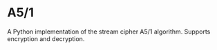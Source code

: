 # A5/1
A Python implementation of the stream cipher A5/1 algorithm. Supports encryption and decryption.
